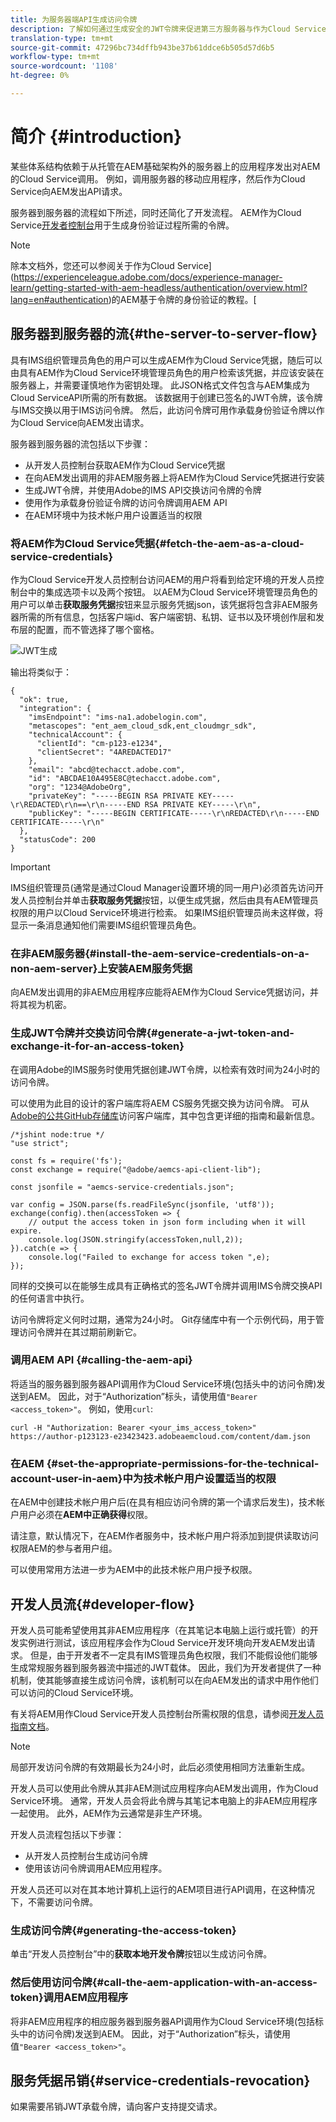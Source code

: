 ```yaml
---
title: 为服务器端API生成访问令牌
description: 了解如何通过生成安全的JWT令牌来促进第三方服务器与作为Cloud Service的AEM之间的通信
translation-type: tm+mt
source-git-commit: 47296bc734dffb943be37b61ddce6b505d57d6b5
workflow-type: tm+mt
source-wordcount: '1108'
ht-degree: 0%

---
```



# 简介 {#introduction}

某些体系结构依赖于从托管在AEM基础架构外的服务器上的应用程序发出对AEM的Cloud Service调用。 例如，调用服务器的移动应用程序，然后作为Cloud Service向AEM发出API请求。

服务器到服务器的流程如下所述，同时还简化了开发流程。 AEM作为Cloud Service[开发者控制台](development-guidelines.md#crxde-lite-and-developer-console)用于生成身份验证过程所需的令牌。

>[!NOTE]
>
>除本文档外，您还可以参阅关于作为Cloud Service](https://experienceleague.adobe.com/docs/experience-manager-learn/getting-started-with-aem-headless/authentication/overview.html?lang=en#authentication)的AEM基于令牌的身份验证的教程。[

## 服务器到服务器的流{#the-server-to-server-flow}

具有IMS组织管理员角色的用户可以生成AEM作为Cloud Service凭据，随后可以由具有AEM作为Cloud Service环境管理员角色的用户检索该凭据，并应该安装在服务器上，并需要谨慎地作为密钥处理。 此JSON格式文件包含与AEM集成为Cloud ServiceAPI所需的所有数据。 该数据用于创建已签名的JWT令牌，该令牌与IMS交换以用于IMS访问令牌。 然后，此访问令牌可用作承载身份验证令牌以作为Cloud Service向AEM发出请求。

服务器到服务器的流包括以下步骤：

* 从开发人员控制台获取AEM作为Cloud Service凭据
* 在向AEM发出调用的非AEM服务器上将AEM作为Cloud Service凭据进行安装
* 生成JWT令牌，并使用Adobe的IMS API交换访问令牌的令牌
* 使用作为承载身份验证令牌的访问令牌调用AEM API
* 在AEM环境中为技术帐户用户设置适当的权限

### 将AEM作为Cloud Service凭据{#fetch-the-aem-as-a-cloud-service-credentials}

作为Cloud Service开发人员控制台访问AEM的用户将看到给定环境的开发人员控制台中的集成选项卡以及两个按钮。 以AEM为Cloud Service环境管理员角色的用户可以单击&#x200B;**获取服务凭据**&#x200B;按钮来显示服务凭据json，该凭据将包含非AEM服务器所需的所有信息，包括客户端id、客户端密钥、私钥、证书以及环境创作层和发布层的配置，而不管选择了哪个窗格。

![JWT生成](assets/JWTtoken3.png)

输出将类似于：

```
{
  "ok": true,
  "integration": {
    "imsEndpoint": "ims-na1.adobelogin.com",
    "metascopes": "ent_aem_cloud_sdk,ent_cloudmgr_sdk",
    "technicalAccount": {
      "clientId": "cm-p123-e1234",
      "clientSecret": "4AREDACTED17"
    },
    "email": "abcd@techacct.adobe.com",
    "id": "ABCDAE10A495E8C@techacct.adobe.com",
    "org": "1234@AdobeOrg",
    "privateKey": "-----BEGIN RSA PRIVATE KEY-----\r\REDACTED\r\n==\r\n-----END RSA PRIVATE KEY-----\r\n",
    "publicKey": "-----BEGIN CERTIFICATE-----\r\nREDACTED\r\n-----END CERTIFICATE-----\r\n"
  },
  "statusCode": 200
}
```

>[!IMPORTANT]
>
>IMS组织管理员(通常是通过Cloud Manager设置环境的同一用户)必须首先访问开发人员控制台并单击&#x200B;**获取服务凭据**&#x200B;按钮，以便生成凭据，然后由具有AEM管理员权限的用户以Cloud Service环境进行检索。 如果IMS组织管理员尚未这样做，将显示一条消息通知他们需要IMS组织管理员角色。

### 在非AEM服务器{#install-the-aem-service-credentials-on-a-non-aem-server}上安装AEM服务凭据

向AEM发出调用的非AEM应用程序应能将AEM作为Cloud Service凭据访问，并将其视为机密。

### 生成JWT令牌并交换访问令牌{#generate-a-jwt-token-and-exchange-it-for-an-access-token}

在调用Adobe的IMS服务时使用凭据创建JWT令牌，以检索有效时间为24小时的访问令牌。

可以使用为此目的设计的客户端库将AEM CS服务凭据交换为访问令牌。 可从[Adobe的公共GitHub存储库](https://github.com/adobe/aemcs-api-client-lib)访问客户端库，其中包含更详细的指南和最新信息。

```
/*jshint node:true */
"use strict";

const fs = require('fs');
const exchange = require("@adobe/aemcs-api-client-lib");

const jsonfile = "aemcs-service-credentials.json";

var config = JSON.parse(fs.readFileSync(jsonfile, 'utf8'));
exchange(config).then(accessToken => {
    // output the access token in json form including when it will expire.
    console.log(JSON.stringify(accessToken,null,2));
}).catch(e => {
    console.log("Failed to exchange for access token ",e);
});
```

同样的交换可以在能够生成具有正确格式的签名JWT令牌并调用IMS令牌交换API的任何语言中执行。

访问令牌将定义何时过期，通常为24小时。 Git存储库中有一个示例代码，用于管理访问令牌并在其过期前刷新它。

### 调用AEM API {#calling-the-aem-api}

将适当的服务器到服务器API调用作为Cloud Service环境(包括头中的访问令牌)发送到AEM。 因此，对于“Authorization”标头，请使用值`"Bearer <access_token>"`。 例如，使用`curl`:

```curlc
curl -H "Authorization: Bearer <your_ims_access_token>" https://author-p123123-e23423423.adobeaemcloud.com/content/dam.json
```

### 在AEM {#set-the-appropriate-permissions-for-the-technical-account-user-in-aem}中为技术帐户用户设置适当的权限

在AEM中创建技术帐户用户后(在具有相应访问令牌的第一个请求后发生)，技术帐户用户必须在&#x200B;**AEM中正确获得**&#x200B;权限。

请注意，默认情况下，在AEM作者服务中，技术帐户用户将添加到提供读取访问权限AEM的参与者用户组。

可以使用常用方法进一步为AEM中的此技术帐户用户授予权限。

## 开发人员流{#developer-flow}

开发人员可能希望使用其非AEM应用程序（在其笔记本电脑上运行或托管）的开发实例进行测试，该应用程序会作为Cloud Service开发环境向开发AEM发出请求。 但是，由于开发者不一定具有IMS管理员角色权限，我们不能假设他们能够生成常规服务器到服务器流中描述的JWT载体。 因此，我们为开发者提供了一种机制，使其能够直接生成访问令牌，该机制可以在向AEM发出的请求中用作他们可以访问的Cloud Service环境。

有关将AEM用作Cloud Service开发人员控制台所需权限的信息，请参阅[开发人员指南文档](/help/implementing/developing/introduction/development-guidelines.md#crxde-lite-and-developer-console)。

>[!NOTE]
>
>局部开发访问令牌的有效期最长为24小时，此后必须使用相同方法重新生成。

开发人员可以使用此令牌从其非AEM测试应用程序向AEM发出调用，作为Cloud Service环境。 通常，开发人员会将此令牌与其笔记本电脑上的非AEM应用程序一起使用。 此外，AEM作为云通常是非生产环境。

开发人员流程包括以下步骤：

* 从开发人员控制台生成访问令牌
* 使用该访问令牌调用AEM应用程序。

开发人员还可以对在其本地计算机上运行的AEM项目进行API调用，在这种情况下，不需要访问令牌。

### 生成访问令牌{#generating-the-access-token}

单击“开发人员控制台”中的&#x200B;**获取本地开发令牌**&#x200B;按钮以生成访问令牌。

### 然后使用访问令牌{#call-the-aem-application-with-an-access-token}调用AEM应用程序

将非AEM应用程序的相应服务器到服务器API调用作为Cloud Service环境(包括标头中的访问令牌)发送到AEM。 因此，对于“Authorization”标头，请使用值`"Bearer <access_token>"`。

## 服务凭据吊销{#service-credentials-revocation}

如果需要吊销JWT承载令牌，请向客户支持提交请求。